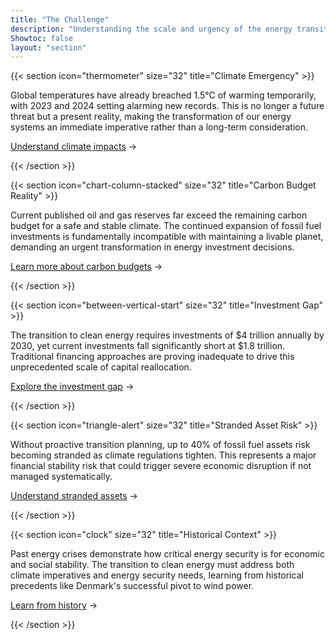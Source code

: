 ```yaml
---
title: "The Challenge"
description: "Understanding the scale and urgency of the energy transition challenge"
Showtoc: false
layout: "section"
---
```


{{< section icon="thermometer" size="32" title="Climate Emergency" >}}

Global temperatures have already breached 1.5°C of warming temporarily, with 2023 and 2024 setting alarming new records. This is no longer a future threat but a present reality, making the transformation of our energy systems an immediate imperative rather than a long-term consideration.

[Understand climate impacts](/en/challenge/climate-emergency) &rarr;

{{< /section >}}

{{< section icon="chart-column-stacked" size="32" title="Carbon Budget Reality" >}}

Current published oil and gas reserves far exceed the remaining carbon budget for a safe and stable climate. The continued expansion of fossil fuel investments is fundamentally incompatible with maintaining a livable planet, demanding an urgent transformation in energy investment decisions.

[Learn more about carbon budgets](/en/challenge/carbon-budget-reality) &rarr;

{{< /section >}}

{{< section icon="between-vertical-start" size="32" title="Investment Gap" >}}

The transition to clean energy requires investments of $4 trillion annually by 2030, yet current investments fall significantly short at $1.8 trillion. Traditional financing approaches are proving inadequate to drive this unprecedented scale of capital reallocation.

[Explore the investment gap](/en/challenge/investment-gap) &rarr;

{{< /section >}}

{{< section icon="triangle-alert" size="32" title="Stranded Asset Risk" >}}

Without proactive transition planning, up to 40% of fossil fuel assets risk becoming stranded as climate regulations tighten. This represents a major financial stability risk that could trigger severe economic disruption if not managed systematically.

[Understand stranded assets](en//challenge/stranded-risks) &rarr;

{{< /section >}}

{{< section icon="clock" size="32" title="Historical Context" >}}

Past energy crises demonstrate how critical energy security is for economic and social stability. The transition to clean energy must address both climate imperatives and energy security needs, learning from historical precedents like Denmark's successful pivot to wind power.

[Learn from history](/en/challenge/historical-context) &rarr;

{{< /section >}}
